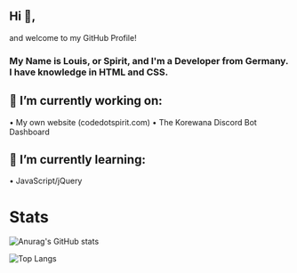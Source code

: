 ## Hi 👋,

and welcome to my GitHub Profile!

### My Name is Louis, or Spirit, and I'm a Developer from Germany. I have knowledge in HTML and CSS.
## 🔭 I’m currently working on:

  • My own website (codedotspirit.com)
  • The Korewana Discord Bot Dashboard
  
## 🌱 I’m currently learning:

  • JavaScript/jQuery
  
# Stats
  
![Anurag's GitHub stats](https://github-readme-stats.vercel.app/api?username=SpiritLetsPlays&show_icons=true&theme=synthwave)

![Top Langs](https://github-readme-stats.vercel.app/api/top-langs/?username=SpiritLetsPlays&layout=compact)
